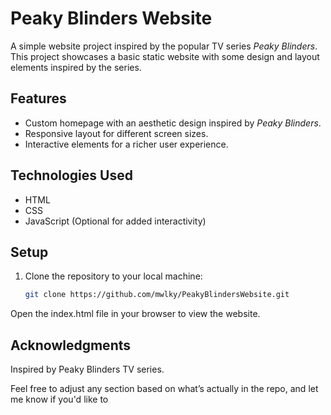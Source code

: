 # Peaky Blinders Website

A simple website project inspired by the popular TV series *Peaky Blinders*. This project showcases a basic static website with some design and layout elements inspired by the series.

## Features

- Custom homepage with an aesthetic design inspired by *Peaky Blinders*.
- Responsive layout for different screen sizes.
- Interactive elements for a richer user experience.

## Technologies Used

- HTML
- CSS
- JavaScript (Optional for added interactivity)

## Setup

1. Clone the repository to your local machine:
   ```bash
   git clone https://github.com/mwlky/PeakyBlindersWebsite.git

Open the index.html file in your browser to view the website.

## Acknowledgments
Inspired by Peaky Blinders TV series.


Feel free to adjust any section based on what’s actually in the repo, and let me know if you'd like to
